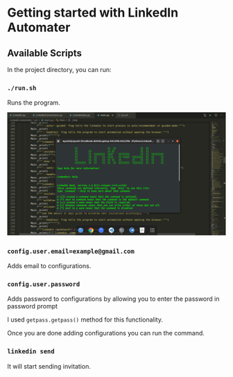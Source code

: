 # Getting started with LinkedIn Automater

## Available Scripts

In the project directory, you can run:

### `./run.sh`

Runs the program.

![Home Page](./Output/LinkedInHome.png)

### `config.user.email=example@gmail.com`

Adds email to configurations.

### `config.user.password`

Adds password to configurations by allowing you to enter the password in password prompt

I used `getpass.getpass()` method for this functionality.

Once you are done adding configurations you can run the command.

### `linkedin send`

It will start sending invitation.